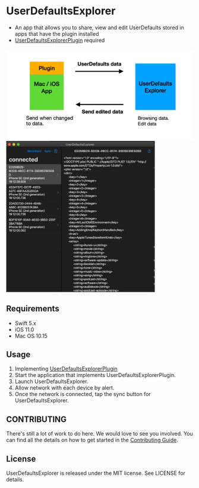 # UserDefaultsExplorer
- An app that allows you to share, view and edit UserDefaults stored in apps that have the plugin installed
- [UserDefaultsExplorerPlugin](https://github.com/t-osawa-009/UserDefaultsExplorerPlugin) required

<img src="https://github.com/t-osawa-009/UserDefaultsExplorer/blob/master/assets/data_flow.png?raw=true" width="600">

<img src="https://github.com/t-osawa-009/UserDefaultsExplorer/blob/master/assets/mac.png?raw=true" width="400">

## Requirements
- Swift 5.x
- iOS 11.0
- Mac OS 10.15

## Usage
1. Implementing [UserDefaultsExplorerPlugin](https://github.com/t-osawa-009/UserDefaultsExplorerPlugin)
1. Start the application that implements UserDefaultsExplorerPlugin.
1. Launch UserDefaultsExplorer.
1. Allow network with each device by alert.
1. Once the network is connected, tap the sync button for UserDefaultsExplorer.

## CONTRIBUTING
There's still a lot of work to do here. We would love to see you involved. You can find all the details on how to get started in the [Contributing Guide](https://github.com/t-osawa-009/UserDefaultsExplorer/blob/master/CONTRIBUTING.md).

## License
UserDefaultsExplorer is released under the MIT license. See LICENSE for details.
